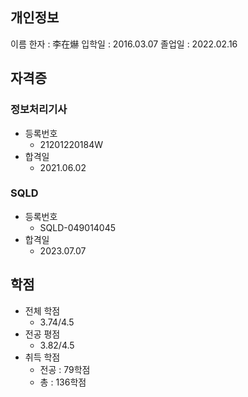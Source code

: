 ## 개인정보
이름 한자 : 李在爀
입학일 : 2016.03.07
졸업일 : 2022.02.16
## 자격증
### 정보처리기사
- 등록번호
	- 21201220184W
- 합격일
	- 2021.06.02
### SQLD
- 등록번호
	- SQLD-049014045
- 합격일
	- 2023.07.07
## 학점
- 전체 학점
	- 3.74/4.5
- 전공 평점
	-   3.82/4.5
- 취득 학점
	- 전공 : 79학점
	- 총 : 136학점